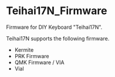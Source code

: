 # Teihai17N_Firmware

Firmware for DIY Keyboard "Teihai17N".

Teihai17N supports the following firmware.

 * Kermite
 * PRK Firmware
 * QMK Firmware / VIA
 * Vial
